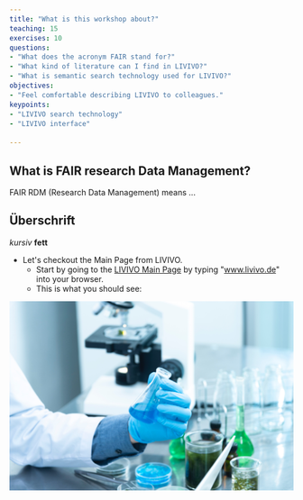 ```yaml
---
title: "What is this workshop about?"
teaching: 15
exercises: 10
questions:
- "What does the acronym FAIR stand for?"
- "What kind of literature can I find in LIVIVO?"
- "What is semantic search technology used for LIVIVO?"
objectives:
- "Feel comfortable describing LIVIVO to colleagues."
keypoints:
- "LIVIVO search technology"
- "LIVIVO interface"

---
```


## What is FAIR research Data Management?

FAIR RDM (Research Data Management) means ...



## Überschrift
*kursiv* **fett**

- Let's checkout the Main Page from LIVIVO.
  - Start by going to the [LIVIVO Main Page](https://www.livivo.de/app) by typing "www.livivo.de" into your browser. 
  - This is what you should see:

![test_bild_chemie](../fig/test_bild_chemie.jpg)
